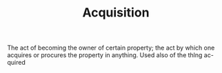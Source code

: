 ---
title: Acquisition
letter: A
permalink: "/definitions/acquisition.html"
body: The act of becoming the owner of certain property; the act by which one acquires
  or procures the property in anything. Used also of the thlng ac-quired
published_at: '2018-07-07'
source: Black's Law Dictionary
layout: post
---